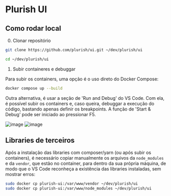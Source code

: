 # Plurish UI

## Como rodar local

0. Clonar repositório

```bash
git clone https://github.com/plurish/ui.git ~/dev/plurish/ui

cd ~/dev/plurish/ui
```

1. Subir containeres e debuggar

Para subir os containers, uma opção é o uso direto do Docker Compose:

```bash
docker compose up --build
```

Outra alternativa, é usar a seção de 'Run and Debug' do VS Code.
Com ela, é possível subir os containers e, caso queira, debuggar a execução
do código, bastando apenas definir os breakpoints. A função de 'Start & Debug' pode
ser iniciado ao pressionar F5.

![image](https://github.com/plurish/ui/assets/81171856/1957668a-f3cf-41f1-830b-4de877a0a01d)
![image](https://github.com/plurish/ui/assets/81171856/31531d88-927a-4617-8d00-7f9049a3f1b5)

## Libraries de terceiros

Após a instalação das libraries com composer/yarn (ou após subir os containers), é necessário
copiar manualmente os arquivos da `node_modules` e da `vendor`, que estão no container,
para dentro da sua própria máquina, de modo que o VS Code reconheça a existência das libraries instaladas,
sem mostrar erros:

```bash
sudo docker cp plurish-ui:/var/www/vendor ~/dev/plurish/ui
sudo docker cp plurish-ui:/var/www/node_modules ~/dev/plurish/ui
```
